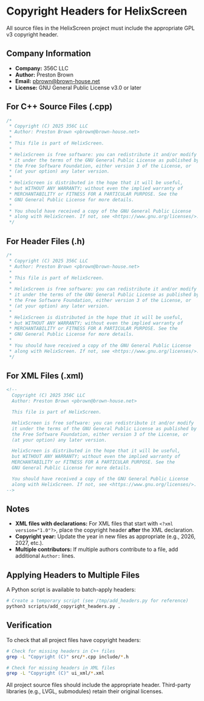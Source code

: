 # Copyright Headers for HelixScreen

All source files in the HelixScreen project must include the appropriate GPL v3 copyright header.

## Company Information
- **Company:** 356C LLC
- **Author:** Preston Brown
- **Email:** pbrown@brown-house.net
- **License:** GNU General Public License v3.0 or later

## For C++ Source Files (.cpp)

```cpp
/*
 * Copyright (C) 2025 356C LLC
 * Author: Preston Brown <pbrown@brown-house.net>
 *
 * This file is part of HelixScreen.
 *
 * HelixScreen is free software: you can redistribute it and/or modify
 * it under the terms of the GNU General Public License as published by
 * the Free Software Foundation, either version 3 of the License, or
 * (at your option) any later version.
 *
 * HelixScreen is distributed in the hope that it will be useful,
 * but WITHOUT ANY WARRANTY; without even the implied warranty of
 * MERCHANTABILITY or FITNESS FOR A PARTICULAR PURPOSE. See the
 * GNU General Public License for more details.
 *
 * You should have received a copy of the GNU General Public License
 * along with HelixScreen. If not, see <https://www.gnu.org/licenses/>.
 */
```

## For Header Files (.h)

```cpp
/*
 * Copyright (C) 2025 356C LLC
 * Author: Preston Brown <pbrown@brown-house.net>
 *
 * This file is part of HelixScreen.
 *
 * HelixScreen is free software: you can redistribute it and/or modify
 * it under the terms of the GNU General Public License as published by
 * the Free Software Foundation, either version 3 of the License, or
 * (at your option) any later version.
 *
 * HelixScreen is distributed in the hope that it will be useful,
 * but WITHOUT ANY WARRANTY; without even the implied warranty of
 * MERCHANTABILITY or FITNESS FOR A PARTICULAR PURPOSE. See the
 * GNU General Public License for more details.
 *
 * You should have received a copy of the GNU General Public License
 * along with HelixScreen. If not, see <https://www.gnu.org/licenses/>.
 */
```

## For XML Files (.xml)

```xml
<!--
  Copyright (C) 2025 356C LLC
  Author: Preston Brown <pbrown@brown-house.net>

  This file is part of HelixScreen.

  HelixScreen is free software: you can redistribute it and/or modify
  it under the terms of the GNU General Public License as published by
  the Free Software Foundation, either version 3 of the License, or
  (at your option) any later version.

  HelixScreen is distributed in the hope that it will be useful,
  but WITHOUT ANY WARRANTY; without even the implied warranty of
  MERCHANTABILITY or FITNESS FOR A PARTICULAR PURPOSE. See the
  GNU General Public License for more details.

  You should have received a copy of the GNU General Public License
  along with HelixScreen. If not, see <https://www.gnu.org/licenses/>.
-->
```

## Notes

- **XML files with declarations:** For XML files that start with `<?xml version="1.0"?>`, place the copyright header **after** the XML declaration.
- **Copyright year:** Update the year in new files as appropriate (e.g., 2026, 2027, etc.).
- **Multiple contributors:** If multiple authors contribute to a file, add additional `Author:` lines.

## Applying Headers to Multiple Files

A Python script is available to batch-apply headers:

```bash
# Create a temporary script (see /tmp/add_headers.py for reference)
python3 scripts/add_copyright_headers.py .
```

## Verification

To check that all project files have copyright headers:

```bash
# Check for missing headers in C++ files
grep -L "Copyright (C)" src/*.cpp include/*.h

# Check for missing headers in XML files
grep -L "Copyright (C)" ui_xml/*.xml
```

All project source files should include the appropriate header. Third-party libraries (e.g., LVGL, submodules) retain their original licenses.
